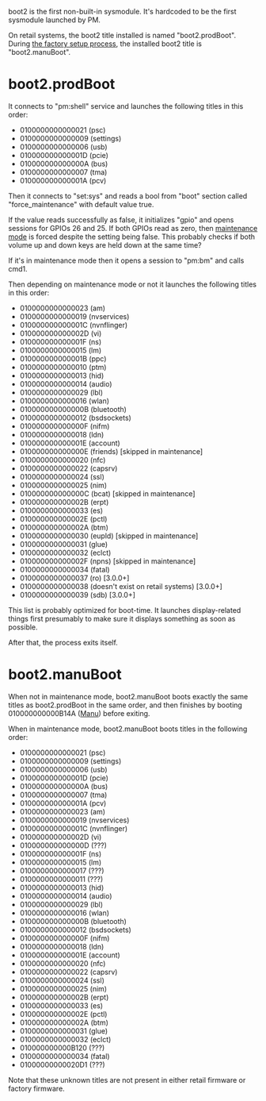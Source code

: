boot2 is the first non-built-in sysmodule. It's hardcoded to be the
first sysmodule launched by PM.

On retail systems, the boot2 title installed is named "boot2.prodBoot".
During [the factory setup process](Factory%20Setup.md "wikilink"), the
installed boot2 title is "boot2.manuBoot".

# boot2.prodBoot

It connects to "pm:shell" service and launches the following titles in
this order:

  - 0100000000000021 (psc)
  - 0100000000000009 (settings)
  - 0100000000000006 (usb)
  - 010000000000001D (pcie)
  - 010000000000000A (bus)
  - 0100000000000007 (tma)
  - 010000000000001A (pcv)

Then it connects to "set:sys" and reads a bool from "boot" section
called "force\_maintenance" with default value true.

If the value reads successfully as false, it initializes "gpio" and
opens sessions for GPIOs 26 and 25. If both GPIOs read as zero, then
[maintenance mode](Recovery%20Mode.md "wikilink") is forced despite the
setting being false. This probably checks if both volume up and down
keys are held down at the same time?

If it's in maintenance mode then it opens a session to "pm:bm" and calls
cmd1.

Then depending on maintenance mode or not it launches the following
titles in this order:

  - 0100000000000023 (am)
  - 0100000000000019 (nvservices)
  - 010000000000001C (nvnflinger)
  - 010000000000002D (vi)
  - 010000000000001F (ns)
  - 0100000000000015 (lm)
  - 010000000000001B (ppc)
  - 0100000000000010 (ptm)
  - 0100000000000013 (hid)
  - 0100000000000014 (audio)
  - 0100000000000029 (lbl)
  - 0100000000000016 (wlan)
  - 010000000000000B (bluetooth)
  - 0100000000000012 (bsdsockets)
  - 010000000000000F (nifm)
  - 0100000000000018 (ldn)
  - 010000000000001E (account)
  - 010000000000000E (friends) \[skipped in maintenance\]
  - 0100000000000020 (nfc)
  - 0100000000000022 (capsrv)
  - 0100000000000024 (ssl)
  - 0100000000000025 (nim)
  - 010000000000000C (bcat) \[skipped in maintenance\]
  - 010000000000002B (erpt)
  - 0100000000000033 (es)
  - 010000000000002E (pctl)
  - 010000000000002A (btm)
  - 0100000000000030 (eupld) \[skipped in maintenance\]
  - 0100000000000031 (glue)
  - 0100000000000032 (eclct)
  - 010000000000002F (npns) \[skipped in maintenance\]
  - 0100000000000034 (fatal)
  - 0100000000000037 (ro) \[3.0.0+\]
  - 0100000000000038 (doesn't exist on retail systems) \[3.0.0+\]
  - 0100000000000039 (sdb) \[3.0.0+\]

This list is probably optimized for boot-time. It launches
display-related things first presumably to make sure it displays
something as soon as possible.

After that, the process exits itself.

# boot2.manuBoot

When not in maintenance mode, boot2.manuBoot boots exactly the same
titles as boot2.prodBoot in the same order, and then finishes by booting
010000000000B14A ([Manu](Manu%20Services.md "wikilink")) before exiting.

When in maintenance mode, boot2.manuBoot boots titles in the following
order:

  - 0100000000000021 (psc)
  - 0100000000000009 (settings)
  - 0100000000000006 (usb)
  - 010000000000001D (pcie)
  - 010000000000000A (bus)
  - 0100000000000007 (tma)
  - 010000000000001A (pcv)
  - 0100000000000023 (am)
  - 0100000000000019 (nvservices)
  - 010000000000001C (nvnflinger)
  - 010000000000002D (vi)
  - 010000000000000D (???)
  - 010000000000001F (ns)
  - 0100000000000015 (lm)
  - 0100000000000017 (???)
  - 0100000000000011 (???)
  - 0100000000000013 (hid)
  - 0100000000000014 (audio)
  - 0100000000000029 (lbl)
  - 0100000000000016 (wlan)
  - 010000000000000B (bluetooth)
  - 0100000000000012 (bsdsockets)
  - 010000000000000F (nifm)
  - 0100000000000018 (ldn)
  - 010000000000001E (account)
  - 0100000000000020 (nfc)
  - 0100000000000022 (capsrv)
  - 0100000000000024 (ssl)
  - 0100000000000025 (nim)
  - 010000000000002B (erpt)
  - 0100000000000033 (es)
  - 010000000000002E (pctl)
  - 010000000000002A (btm)
  - 0100000000000031 (glue)
  - 0100000000000032 (eclct)
  - 010000000000B120 (???)
  - 0100000000000034 (fatal)
  - 01000000000020D1 (???)

Note that these unknown titles are not present in either retail firmware
or factory firmware.
